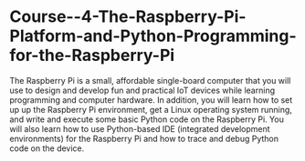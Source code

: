 # Course--4-The-Raspberry-Pi-Platform-and-Python-Programming-for-the-Raspberry-Pi

The Raspberry Pi is a small, affordable single-board computer that you will use to design and develop fun and practical IoT devices while learning programming and computer hardware. In addition, you will learn how to set up up the Raspberry Pi environment, get a Linux operating system running, and write and execute some basic Python code on the Raspberry Pi. You will also learn how to use Python-based IDE (integrated development environments) for the Raspberry Pi and how to trace and debug Python code on the device.
